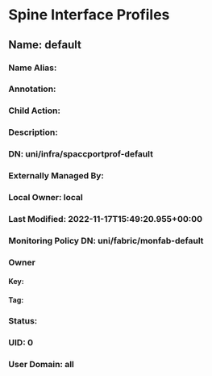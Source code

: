 
# Spine Interface Profiles
## Name: default
### Name Alias: 
### Annotation: 
### Child Action: 
### Description: 
### DN: uni/infra/spaccportprof-default
### Externally Managed By: 
### Local Owner: local
### Last Modified: 2022-11-17T15:49:20.955+00:00
### Monitoring Policy DN: uni/fabric/monfab-default
### Owner
#### Key: 
#### Tag: 
### Status: 
### UID: 0
### User Domain: all